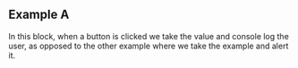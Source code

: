 ## Example A

In this block, when a button is clicked we take the value and console log the user, as opposed to the other example where we take the example and alert it.